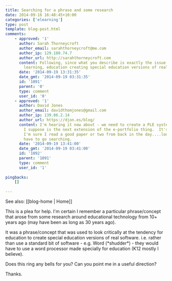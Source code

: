 ```yaml
---
title: Searching for a phrase and some research
date: 2014-09-16 16:48:45+10:00
categories: ['elearning']
type: post
template: blog-post.html
comments:
    - approved: '1'
      author: Sarah Thorneycroft
      author_email: sarahthorneycroft@me.com
      author_ip: 129.180.74.7
      author_url: http://sarahthorneycroft.com
      content: Following, since what you describe is exactly the issue in games and games-based
        learning, education creating special education versions of real games. Sigh...
      date: '2014-09-19 13:31:35'
      date_gmt: '2014-09-19 03:31:35'
      id: '1091'
      parent: '0'
      type: comment
      user_id: '0'
    - approved: '1'
      author: David Jones
      author_email: davidthomjones@gmail.com
      author_ip: 139.86.2.14
      author_url: https://djon.es/blog/
      content: I'm hearing it now about - we need to create a PLE system for people. Which
        I suppose is the next extension of the e-portfolio thing.  It's frustrating because
        I'm sure I read a good paper or two from back in the day....looks like I might
        have to go searching.
      date: '2014-09-19 13:41:00'
      date_gmt: '2014-09-19 03:41:00'
      id: '1092'
      parent: '1091'
      type: comment
      user_id: '1'
    
pingbacks:
    []
    
---
```


See also: [[blog-home | Home]]

This is a plea for help. I'm certain I remember a particular phrase/concept that arose from some research around educational technology from 10+ years ago (may have been as long as 30 years ago).

It was a phrase/concept that was used to look critically at the tendency for education to create special education versions of real software. i.e. rather than use a standard bit of software - e.g. Word (\*shudder\*) - they would have to use a word processor made specially for education (K12 mostly I believe).

Does this ring any bells for you? Can you point me in a useful direction?

Thanks.